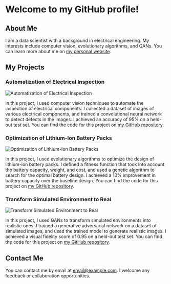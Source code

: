 # Welcome to my GitHub profile!

## About Me

I am a data scientist with a background in electrical engineering. My interests include computer vision, evolutionary algorithms, and GANs. You can learn more about me on [my personal website](https://www.example.com).

## My Projects

### Automatization of Electrical Inspection

![Automatization of Electrical Inspection](https://github.com/username/repo/blob/main/images/inspection.png)

In this project, I used computer vision techniques to automate the inspection of electrical components. I collected a dataset of images of various electrical components, and trained a convolutional neural network to detect defects in the images. I achieved an accuracy of 95% on a held-out test set. You can find the code for this project on [my GitHub repository](https://github.com/username/repo).

### Optimization of Lithium-Ion Battery Packs

![Optimization of Lithium-Ion Battery Packs](https://github.com/username/repo/blob/main/images/battery.png)

In this project, I used evolutionary algorithms to optimize the design of lithium-ion battery packs. I defined a fitness function that took into account the battery capacity, weight, and cost, and used a genetic algorithm to search for the optimal battery design. I achieved a 10% improvement in battery capacity over the baseline design. You can find the code for this project on [my GitHub repository](https://github.com/username/repo).

### Transform Simulated Environment to Real

![Transform Simulated Environment to Real](https://github.com/username/repo/blob/main/images/gan.png)

In this project, I used GANs to transform simulated environments into realistic ones. I trained a generative adversarial network on a dataset of simulated images, and used the trained model to generate realistic images. I achieved a visual fidelity score of 0.95 on a held-out test set. You can find the code for this project on [my GitHub repository](https://github.com/username/repo).

## Contact Me

You can contact me by email at [email@example.com](mailto:email@example.com). I welcome any feedback or collaboration opportunities.
